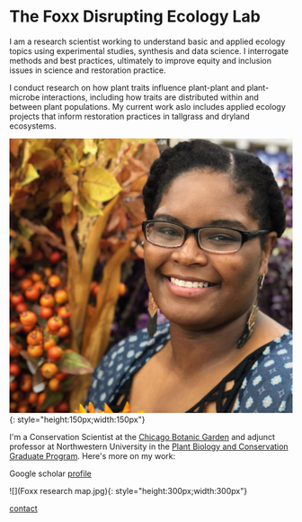 # The Foxx Disrupting Ecology Lab

I am a research scientist working to understand basic and applied ecology topics using experimental studies, synthesis and data science. I interrogate methods and best practices, ultimately to improve equity and inclusion issues in science and restoration practice.

I conduct research on how plant traits influence plant-plant and plant-microbe interactions, including how traits are distributed within and between plant populations. My current work aslo includes applied ecology projects that inform restoration practices in tallgrass and dryland ecosystems.

![](Foxx_headshot.jpg){: style="height:150px;width:150px"}


I'm a Conservation Scientist at the [Chicago Botanic Garden](https://www.chicagobotanic.org/research) and adjunct professor at Northwestern University in the [Plant Biology and Conservation Graduate Program](https://plantbiology.northwestern.edu/). Here's more on my work:

Google scholar [profile](https://scholar.google.com/citations?user=nlWrL0YAAAAJ&hl=en)

![](Foxx research map.jpg){: style="height:300px;width:300px"}

[contact](mailto:afoxx@chicagobotanic.org)
